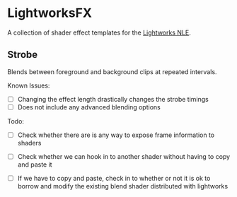 # LightworksFX

A collection of shader effect templates for the [Lightworks NLE](http://www.lwks.com/).


## Strobe

Blends between foreground and background clips at repeated intervals.

Known Issues:

- [ ] Changing the effect length drastically changes the strobe timings
- [ ] Does not include any advanced blending options 

Todo:

- [ ] Check whether there are is any way to expose frame information to shaders
- [ ] Check whether we can hook in to another shader without having to copy and paste it
- [ ] If we have to copy and paste, check in to whether or not it is ok to borrow and modify the existing blend shader distributed with lightworks

